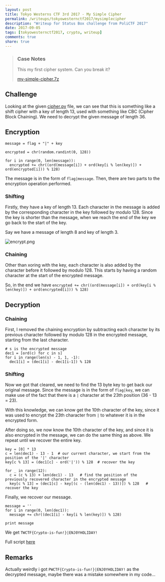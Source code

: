 ```yaml
---
layout: post
title: Tokyo Westerns CTF 3rd 2017 - My Simple Cipher
permalink: /writeups/tokyowesternctf2017/mysimplecipher
description: "Writeup for Status Box challenge from PoliCTF 2017"
date: 2017-09-05
tags: [tokyowesternctf2017, crypto, writeup]
comments: true
share: true
---
```


> ### Case Notes 
>
> This my first cipher system. Can you break it?
>
> [my-simple-cipher.7z](https://github.com/dowsll/dowsll.github.io/blob/master/_posts/writeups/tokyowesternsctf2017/mysimplecipher/my-simple-cipher.7z-bb72c6605237320dfaf8eb3459e8806d27ceb73f118224ec3acbf5f77aa836d1)

## Challenge
Looking at the given [cipher.py](https://github.com/dowsll/dowsll.github.io/blob/master/_posts/writeups/tokyowesternsctf2017/mysimplecipher/cipher.py) file, we can see that this is something like a shift cipher with a key of length 13, used with something like CBC (Cipher Block Chaining). We need to decrypt the given message of length 36.

## Encryption
```
message = flag + "|" + key

encrypted = chr(random.randint(0, 128))

for i in range(0, len(message)):
  encrypted += chr((ord(message[i]) + ord(key[i % len(key)]) + ord(encrypted[i])) % 128)
```

The message is in the form of `flag|message`. Then, there are two parts to the encryption operation performed.

### Shifting
Firstly, they have a key of length 13. Each character in the message is added by the corresponding character in the key followed by modulo 128. Since the key is shorter than the message, when we reach the end of the key we go back to the start of the key.

Say we have a message of length 8 and key of length 3.

![encrypt.png](https://raw.githubusercontent.com/dowsll/dowsll.github.io/master/_posts/writeups/tokyowesternsctf2017/mysimplecipher/encrypt.png)

### Chaining
Other than xoring with the key, each character is also added by the character before it followed by modulo 128. This starts by having a random character at the start of the encrypted message.

So, in the end we have `encrypted += chr((ord(message[i]) + ord(key[i % len(key)]) + ord(encrypted[i])) % 128)`

## Decryption
### Chaining
First, I removed the chaining encryption by subtracting each character by its previous character followed by modulo 128 in the encrypted message, starting from the last character.

```
# s is the encrypted message
dec1 = [ord(c) for c in s]  
for i in range(len(s) - 1, 1, -1):
  dec1[i] = (dec1[i] - dec1[i-1]) % 128
```

### Shifting
Now we got that cleared, we need to find the 13 byte key to get back our original message. Since the message is in the form of `flag|key`, we can make use of the fact that there is a `|` character at the 23th position (36 - 13 = 23).

With this knowledge, we can know get the 10th character of the key, since it was used to encrypt the 23th character from `|` to whatever it is in the encrypted form.

After doing so, we now know the 10th character of the key, and since it is also encrypted in the message, we can do the same thing as above. We repeat until we recover the entire key.

```
key = [0] * 13
c = len(dec1) - 13 - 1  # our current character, we start from the position of the '|' character
key[c % 13] = (dec1[c] - ord('|')) % 128  # recover the key

for _ in range(12):
  c = (c % 13) + len(dec1) - 13   # find the position of the previously recovered character in the encrypted message
  key[c % 13] = (dec1[c] - key[(c - (len(dec1) - 13))]) % 128   # recover the key
```

Finally, we recover our message.

```
message = ''
for i in range(0, len(dec1)):
  message += chr((dec1[i] - key[i % len(key)]) % 128)

print message
```

We get `TWCTF{Crypto-is-fun!}|ENJ0YHOLIDAY!`

Full script [here](https://github.com/dowsll/dowsll.github.io/blob/master/_posts/writeups/tokyowesternsctf2017/mysimplecipher/decipher.py)

## Remarks
Actually weirdly i got `PWCTF{Crypto-is-fun!}|ENJ0YHOLIDAY!` as the decrypted message, maybe there was a mistake somewhere in my code...